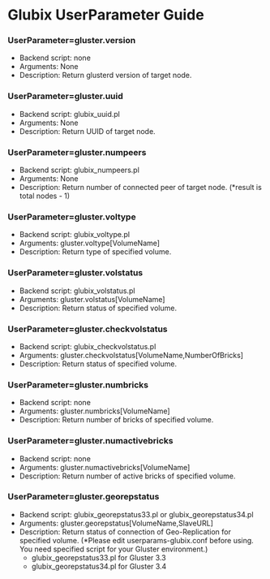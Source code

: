 Glubix UserParameter Guide
=============================

### UserParameter=gluster.version
 - Backend script: none
 - Arguments: None
 - Description: Return glusterd version of target node.

### UserParameter=gluster.uuid
 - Backend script: glubix\_uuid.pl
 - Arguments: None
 - Description: Return UUID of target node.

### UserParameter=gluster.numpeers
 - Backend script: glubix\_numpeers.pl
 - Arguments: None
 - Description: Return number of connected peer of target node. (*result is total nodes - 1)

### UserParameter=gluster.voltype
 - Backend script: glubix\_voltype.pl
 - Arguments: gluster.voltype[VolumeName]
 - Description: Return type of specified volume.

### UserParameter=gluster.volstatus
 - Backend script: glubix\_volstatus.pl
 - Arguments: gluster.volstatus[VolumeName]
 - Description: Return status of specified volume.

### UserParameter=gluster.checkvolstatus
 - Backend script: glubix\_checkvolstatus.pl
 - Arguments: gluster.checkvolstatus[VolumeName,NumberOfBricks]
 - Description: Return status of specified volume.

### UserParameter=gluster.numbricks
 - Backend script: none
 - Arguments: gluster.numbricks[VolumeName]
 - Description: Return number of bricks of specified volume.

### UserParameter=gluster.numactivebricks
 - Backend script: none
 - Arguments: gluster.numactivebricks[VolumeName]
 - Description: Return number of active bricks of specified volume.

### UserParameter=gluster.georepstatus
 - Backend script: glubix\_georepstatus33.pl or glubix\_georepstatus34.pl
 - Arguments: gluster.georepstatus[VolumeName,SlaveURL]
 - Description: Return status of connection of Geo-Replication for specified volume. (*Please edit userparams-glubix.conf before using. You need specified script for your Gluster environment.)
    - glubix\_georepstatus33.pl for Gluster 3.3
    - glubix\_georepstatus34.pl for Gluster 3.4

